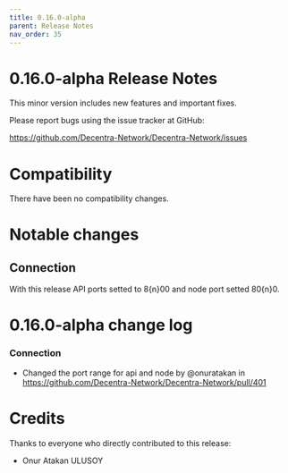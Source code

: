 ```yaml
---
title: 0.16.0-alpha
parent: Release Notes
nav_order: 35
---
```


0.16.0-alpha Release Notes
====================

This minor version includes new features and important fixes.

Please report bugs using the issue tracker at GitHub:

  <https://github.com/Decentra-Network/Decentra-Network/issues>

Compatibility
==============

There have been no compatibility changes.

Notable changes
===============

## Connection
With this release API ports setted to 8{n}00 and node port setted 80{n}0.

0.16.0-alpha change log
=================

### Connection
* Changed the port range for api and node by @onuratakan in https://github.com/Decentra-Network/Decentra-Network/pull/401

Credits
=======

Thanks to everyone who directly contributed to this release:

- Onur Atakan ULUSOY

